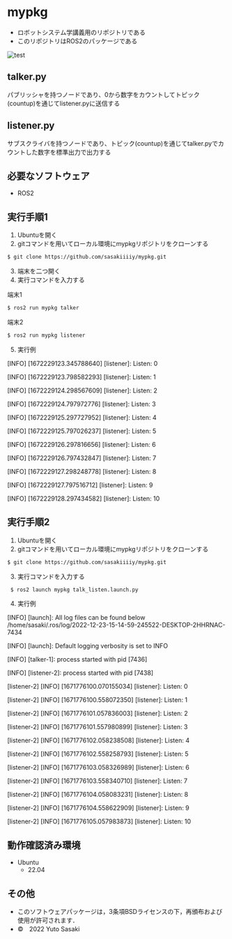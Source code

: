 # mypkg
* ロボットシステム学講義用のリポジトリである
* このリポジトリはROS2のパッケージである

![test](https://github.com/sasakiiiiy/mypkg/actions/workflows/test.yml/badge.svg)
## talker.py
パブリッシャを持つノードであり、0から数字をカウントしてトピック(countup)を通じてlistener.pyに送信する
## listener.py
サブスクライバを持つノードであり、トピック(countup)を通じてtalker.pyでカウントした数字を標準出力で出力する
## 必要なソフトウェア
* ROS2
## 実行手順1
1. Ubuntuを開く
2. gitコマンドを用いてローカル環境にmypkgリポジトリをクローンする
```bash
$ git clone https://github.com/sasakiiiiy/mypkg.git
```
3. 端末を二つ開く
4. 実行コマンドを入力する

端末1
```bash
$ ros2 run mypkg talker　
```
端末2
```bash
$ ros2 run mypkg listener　
```

5. 実行例

[INFO] [1672229123.345788640] [listener]: Listen: 0

[INFO] [1672229123.798582293] [listener]: Listen: 1

[INFO] [1672229124.298567609] [listener]: Listen: 2

[INFO] [1672229124.797972776] [listener]: Listen: 3

[INFO] [1672229125.297727952] [listener]: Listen: 4

[INFO] [1672229125.797026237] [listener]: Listen: 5

[INFO] [1672229126.297816656] [listener]: Listen: 6

[INFO] [1672229126.797432847] [listener]: Listen: 7

[INFO] [1672229127.298248778] [listener]: Listen: 8

[INFO] [1672229127.797516712] [listener]: Listen: 9

[INFO] [1672229128.297434582] [listener]: Listen: 10

## 実行手順2
1. Ubuntuを開く
2. gitコマンドを用いてローカル環境にmypkgリポジトリをクローンする
```bash
$ git clone https://github.com/sasakiiiiy/mypkg.git
```
3. 実行コマンドを入力する
```bash
 $ ros2 launch mypkg talk_listen.launch.py
```
4. 実行例

[INFO] [launch]: All log files can be found below /home/sasaki/.ros/log/2022-12-23-15-14-59-245522-DESKTOP-2HHRNAC-7434

[INFO] [launch]: Default logging verbosity is set to INFO

[INFO] [talker-1]: process started with pid [7436]

[INFO] [listener-2]: process started with pid [7438]

[listener-2] [INFO] [1671776100.070155034] [listener]: Listen: 0

[listener-2] [INFO] [1671776100.558072350] [listener]: Listen: 1

[listener-2] [INFO] [1671776101.057836003] [listener]: Listen: 2

[listener-2] [INFO] [1671776101.557980899] [listener]: Listen: 3

[listener-2] [INFO] [1671776102.058238508] [listener]: Listen: 4

[listener-2] [INFO] [1671776102.558258793] [listener]: Listen: 5

[listener-2] [INFO] [1671776103.058326989] [listener]: Listen: 6

[listener-2] [INFO] [1671776103.558340710] [listener]: Listen: 7

[listener-2] [INFO] [1671776104.058083231] [listener]: Listen: 8

[listener-2] [INFO] [1671776104.558622909] [listener]: Listen: 9

[listener-2] [INFO] [1671776105.057983873] [listener]: Listen: 10
## 動作確認済み環境
* Ubuntu
  * 22.04
## その他
* このソフトウェアパッケージは，3条項BSDライセンスの下，再頒布および使用が許可されます．
* ©　2022 Yuto Sasaki
